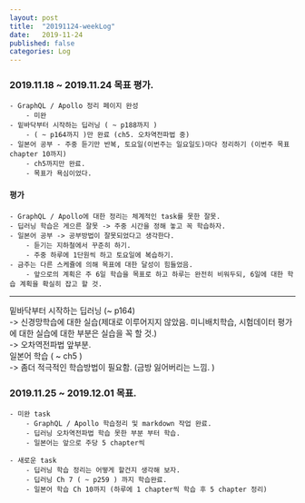 ```yaml
---
layout: post
title:  "20191124-weekLog"
date:   2019-11-24
published: false
categories: Log
---
```

### 2019.11.18 ~ 2019.11.24 목표 평가.  
    - GraphQL / Apollo 정리 페이지 완성  
        - 미완
    - 밑바닥부터 시작하는 딥러닝 ( ~ p188까지 )
        - ( ~ p164까지 )만 완료 (ch5. 오차역전파법 중)
    - 일본어 공부 - 주중 듣기만 반복, 토요일(이번주는 일요일도)마다 정리하기 (이번주 목표 chapter 10까지)
        - ch5까지만 완료.
        - 목표가 욕심이었다.  

#### 평가
    - GraphQL / Apollo에 대한 정리는 체계적인 task를 못한 잘못.
    - 딥러닝 학습은 게으른 잘못 -> 주중 시간을 정해 놓고 꼭 학습하자.
    - 일본어 공부 -> 공부방법이 잘못되었다고 생각한다.
        - 듣기는 지하철에서 꾸준히 하기.
        - 주중 하루에 1단원씩 하고 토요일에 복습하기.
    - 금주는 다른 스케쥴에 의해 목표에 대한 달성이 힘들었음.
        - 앞으로의 계획은 주 6일 학습을 목표로 하고 하루는 완전히 비워두되, 6일에 대한 학습 계획을 확실히 잡고 할 것.  

---
밑바닥부터 시작하는 딥러닝 (~ p164)  
    -> 신경망학습에 대한 실습(제대로 이루어지지 않았음. 미니배치학습, 시험데이터 평가에 대한 실습에 대한 부분은  실습을 꼭 할 것.)  
    -> 오차역전파법 앞부분.  
일본어 학습 ( ~ ch5 )  
    -> 좀더 적극적인 학습방법이 필요함.  (금방 잃어버리는 느낌. )

### 2019.11.25 ~ 2019.12.01 목표.
    - 미완 task
        - GraphQL / Apollo 학습정리 및 markdown 작업 완료.
        - 딥러닝 오차역전파법 학습 못한 부분 부터 학습.
        - 일본어는 앞으로 주당 5 chapter씩

    - 새로운 task
        - 딥러닝 학습 정리는 어떻게 할건지 생각해 보자.
        - 딥러닝 Ch 7 ( ~ p259 ) 까지 학습완료.
        - 일본어 학습 Ch 10까지 (하루에 1 chapter씩 학습 후 5 chapter 정리)